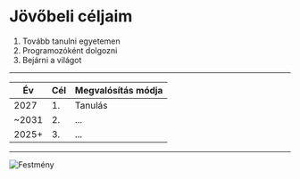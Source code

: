 # Jövőbeli céljaim
1. Tovább tanulni egyetemen
2. Programozóként dolgozni
3. Bejárni a világot
---
| Év  |Cél | Megvalósítás módja |
|-----|----|--------------------|
|2027 | 1. |      Tanulás       |
|~2031| 2. |        ...         |
|2025+| 3. |        ...         |
---
![Festmény](https://www.agrarunio.hu/imgCache/images/cikkek/201510_11/alma.webp)